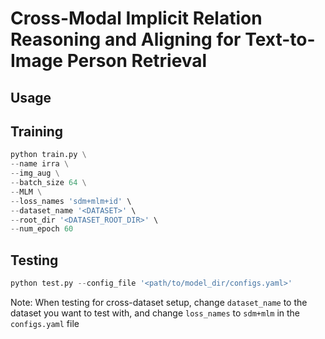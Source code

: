 # Cross-Modal Implicit Relation Reasoning and Aligning for Text-to-Image Person Retrieval

## Usage

## Training

```python
python train.py \
--name irra \
--img_aug \
--batch_size 64 \
--MLM \
--loss_names 'sdm+mlm+id' \
--dataset_name '<DATASET>' \
--root_dir '<DATASET_ROOT_DIR>' \
--num_epoch 60
```

## Testing

```python
python test.py --config_file '<path/to/model_dir/configs.yaml>'
```

Note: When testing for cross-dataset setup, change ```dataset_name``` to the dataset you want to test with, and change ```loss_names``` to ```sdm+mlm``` in the ```configs.yaml``` file